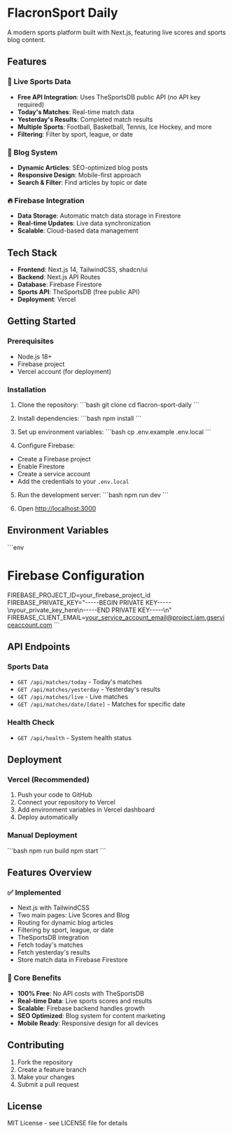 # FlacronSport Daily

A modern sports platform built with Next.js, featuring live scores and sports blog content.

## Features

### 🏈 Live Sports Data
- **Free API Integration**: Uses TheSportsDB public API (no API key required)
- **Today's Matches**: Real-time match data
- **Yesterday's Results**: Completed match results
- **Multiple Sports**: Football, Basketball, Tennis, Ice Hockey, and more
- **Filtering**: Filter by sport, league, or date

### 📝 Blog System
- **Dynamic Articles**: SEO-optimized blog posts
- **Responsive Design**: Mobile-first approach
- **Search & Filter**: Find articles by topic or date

### 🔥 Firebase Integration
- **Data Storage**: Automatic match data storage in Firestore
- **Real-time Updates**: Live data synchronization
- **Scalable**: Cloud-based data management

## Tech Stack

- **Frontend**: Next.js 14, TailwindCSS, shadcn/ui
- **Backend**: Next.js API Routes
- **Database**: Firebase Firestore
- **Sports API**: TheSportsDB (free public API)
- **Deployment**: Vercel

## Getting Started

### Prerequisites
- Node.js 18+
- Firebase project
- Vercel account (for deployment)

### Installation

1. Clone the repository:
\`\`\`bash
git clone <your-repo-url>
cd flacron-sport-daily
\`\`\`

2. Install dependencies:
\`\`\`bash
npm install
\`\`\`

3. Set up environment variables:
\`\`\`bash
cp .env.example .env.local
\`\`\`

4. Configure Firebase:
- Create a Firebase project
- Enable Firestore
- Create a service account
- Add the credentials to your `.env.local`

5. Run the development server:
\`\`\`bash
npm run dev
\`\`\`

6. Open [http://localhost:3000](http://localhost:3000)

## Environment Variables

\`\`\`env
# Firebase Configuration
FIREBASE_PROJECT_ID=your_firebase_project_id
FIREBASE_PRIVATE_KEY="-----BEGIN PRIVATE KEY-----\nyour_private_key_here\n-----END PRIVATE KEY-----\n"
FIREBASE_CLIENT_EMAIL=your_service_account_email@project.iam.gserviceaccount.com
\`\`\`

## API Endpoints

### Sports Data
- `GET /api/matches/today` - Today's matches
- `GET /api/matches/yesterday` - Yesterday's results
- `GET /api/matches/live` - Live matches
- `GET /api/matches/date/[date]` - Matches for specific date

### Health Check
- `GET /api/health` - System health status

## Deployment

### Vercel (Recommended)

1. Push your code to GitHub
2. Connect your repository to Vercel
3. Add environment variables in Vercel dashboard
4. Deploy automatically

### Manual Deployment

\`\`\`bash
npm run build
npm start
\`\`\`

## Features Overview

### ✅ Implemented
- Next.js with TailwindCSS
- Two main pages: Live Scores and Blog
- Routing for dynamic blog articles
- Filtering by sport, league, or date
- TheSportsDB integration
- Fetch today's matches
- Fetch yesterday's results
- Store match data in Firebase Firestore

### 🎯 Core Benefits
- **100% Free**: No API costs with TheSportsDB
- **Real-time Data**: Live sports scores and results
- **Scalable**: Firebase backend handles growth
- **SEO Optimized**: Blog system for content marketing
- **Mobile Ready**: Responsive design for all devices

## Contributing

1. Fork the repository
2. Create a feature branch
3. Make your changes
4. Submit a pull request

## License

MIT License - see LICENSE file for details
